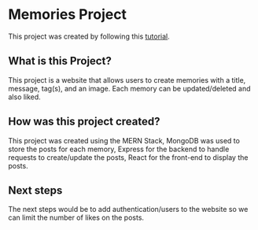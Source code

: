 # Memories Project

This project was created by following this [tutorial](https://www.youtube.com/playlist?list=PL6QREj8te1P7VSwhrMf3D3Xt4V6_SRkhu).

## What is this Project?

This project is a website that allows users to create memories with a title, message, tag(s), and an image. Each memory can be updated/deleted and also liked.

## How was this project created?

This project was created using the MERN Stack, MongoDB was used to store the posts for each memory, Express for the backend to handle requests to create/update the posts, React for the front-end to display the posts.

## Next steps

The next steps would be to add authentication/users to the website so we can limit the number of likes on the posts.
